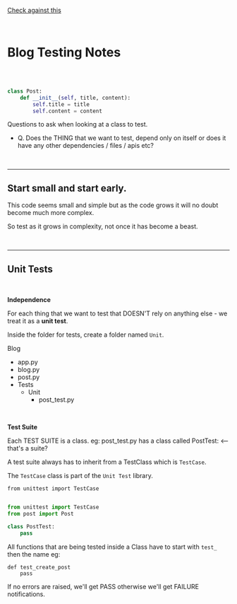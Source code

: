 [Check against this](https://github.com/schoolofcode-me/testing-python-apps/tree/master/section3/video_code)

<br>

# Blog Testing Notes

<br>

```py

class Post:
    def __init__(self, title, content):
        self.title = title
        self.content = content

```

Questions to ask when looking at a class to test.

- Q. Does the THING that we want to test, depend only on itself or does it have any other dependencies / files / apis etc?

<br>

---

## Start small and start early.
This code seems small and simple but as the code grows it will no doubt become much more complex.

So test as it grows in complexity, not once it has become a beast.

<br>

---

## Unit Tests

<br>

**Independence**

For each thing that we want to test that DOESN'T rely on anything else - we treat it as a **unit test**.

Inside the folder for tests, create a folder named ```Unit```.

Blog
- app.py
- blog.py
- post.py
- Tests
  - Unit
    - post_test.py

<br>

**Test Suite**

Each TEST SUITE is a class. eg: post_test.py has a class called PostTest: <-- that's a suite?

A test suite always has to inherit from a TestClass which is ```TestCase```.

The ```TestCase``` class is part of the ```Unit Test``` library.

```
from unittest import TestCase
```

```py

from unittest import TestCase
from post import Post

class PostTest:
    pass

```

All functions that are being tested inside a Class have to start with ```test_``` then the name eg: 

```
def test_create_post
    pass
```

If no errors are raised, we'll get PASS otherwise we'll get FAILURE notifications.